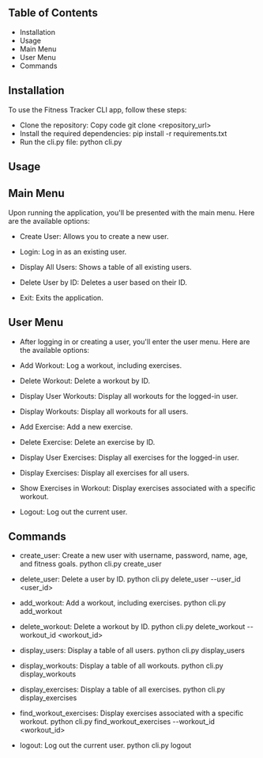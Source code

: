 ## Table of Contents
- Installation
- Usage
- Main Menu
- User Menu
- Commands

## Installation
To use the Fitness Tracker CLI app, follow these steps:

- Clone the repository:
Copy code
git clone <repository_url>
- Install the required dependencies:
pip install -r requirements.txt
- Run the cli.py file:
python cli.py

## Usage

## Main Menu
Upon running the application, you'll be presented with the main menu. Here are the available options:

- Create User: Allows you to create a new user.

- Login: Log in as an existing user.

- Display All Users: Shows a table of all existing users.

- Delete User by ID: Deletes a user based on their ID.

- Exit: Exits the application.

## User Menu
- After logging in or creating a user, you'll enter the user menu. Here are the available options:

- Add Workout: Log a workout, including exercises.

- Delete Workout: Delete a workout by ID.

- Display User Workouts: Display all workouts for the logged-in user.

- Display Workouts: Display all workouts for all users.

- Add Exercise: Add a new exercise.

- Delete Exercise: Delete an exercise by ID.

- Display User Exercises: Display all exercises for the logged-in user.

- Display Exercises: Display all exercises for all users.

- Show Exercises in Workout: Display exercises associated with a specific workout.

- Logout: Log out the current user.

## Commands
- create_user: Create a new user with username, password, name, age, and fitness goals.
python cli.py create_user

- delete_user: Delete a user by ID.
python cli.py delete_user --user_id <user_id>

- add_workout: Add a workout, including exercises.
python cli.py add_workout

- delete_workout: Delete a workout by ID.
python cli.py delete_workout --workout_id <workout_id>

- display_users: Display a table of all users.
python cli.py display_users

- display_workouts: Display a table of all workouts.
python cli.py display_workouts

- display_exercises: Display a table of all exercises.
python cli.py display_exercises

- find_workout_exercises: Display exercises associated with a specific workout.
python cli.py find_workout_exercises --workout_id <workout_id>

- logout: Log out the current user.
python cli.py logout